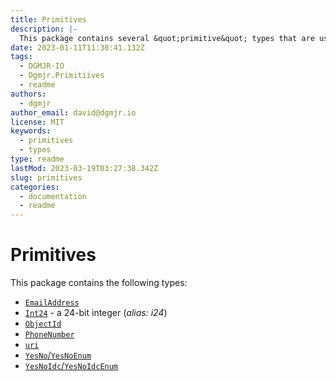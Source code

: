 ```yaml
---
title: Primitives
description: |-
  This package contains several &quot;primitive&quot; types that are used throughout the rest of the Types package.
date: 2023-01-11T11:30:41.132Z
tags:
  - DGMJR-IO
  - Dgmjr.Primitiives
  - readme
authors:
  - dgmjr
author_email: david@dgmjr.io
license: MIT
keywords:
  - primitives
  - types
type: readme
lastMod: 2023-03-19T03:27:38.342Z
slug: primitives
categories:
  - documentation
  - readme
---
```


# Primitives

This package contains the following types:

- [`EmailAddress`](https://github.com/dgmjr-io/Primitives/blob/main/src/EmailAddress.cs)
- [`Int24`](https://github.com/dgmjr-io/Primitives/blob/main/src/Int24.cs) - a 24-bit integer (*alias: i24*)
- [`ObjectId`](https://github.com/dgmjr-io/Primitives/blob/main/src/ObjectId.cs)
- [`PhoneNumber`](https://github.com/dgmjr-io/Primitives/blob/main/src/PhoneNumber.cs)
- [`uri`](https://github.com/dgmjr-io/Primitives/blob/main/src/uri.cs)
- [`YesNo`/`YesNoEnum`](https://github.com/dgmjr-io/Primitives/blob/main/src/Primitives/src/YesNo.cs)
- [`YesNoIdc`/`YesNoIdcEnum`](https://github.com/dgmjr-io/Primitives/blob/main/src/YesNoIdc.cs)
